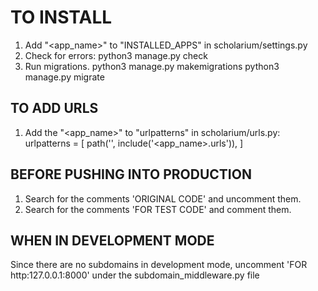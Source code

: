 # TO INSTALL

1. Add "<app_name>" to "INSTALLED_APPS" in scholarium/settings.py
2. Check for errors:
    python3 manage.py check
3. Run migrations.
    python3 manage.py makemigrations
    python3 manage.py migrate

## TO ADD URLS

1. Add the "<app_name>" to "urlpatterns" in scholarium/urls.py:
    urlpatterns = [
        path('', include('<app_name>.urls')),
    ]

## BEFORE PUSHING INTO PRODUCTION

1. Search for the comments 'ORIGINAL CODE' and uncomment them.
2. Search for the comments 'FOR TEST CODE' and comment them.

## WHEN IN DEVELOPMENT MODE
Since there are no subdomains in development mode, uncomment 'FOR http:127.0.0.1:8000' under the subdomain_middleware.py file

